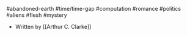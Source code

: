 #abandoned-earth #time/time-gap #computation #romance #politics #aliens #flesh #mystery 

- Written by [[Arthur C. Clarke]]